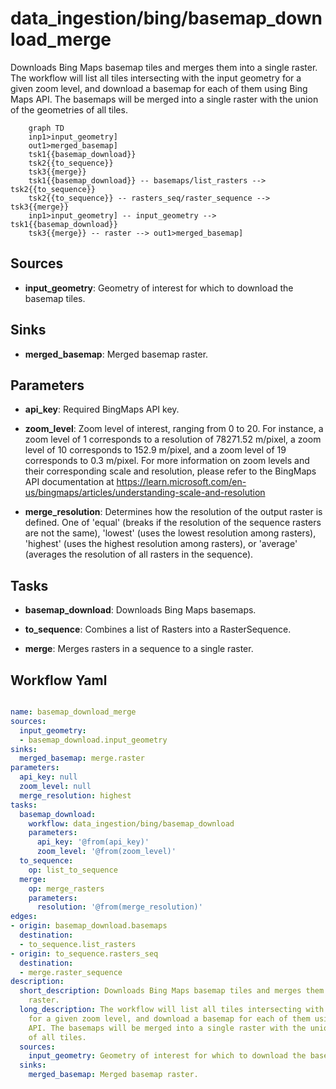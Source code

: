 # data_ingestion/bing/basemap_download_merge

Downloads Bing Maps basemap tiles and merges them into a single raster. The workflow will list all tiles intersecting with the input geometry for a given zoom level, and download a basemap for each of them using Bing Maps API. The basemaps will be merged into a single raster with the union of the geometries of all tiles.

```{mermaid}
    graph TD
    inp1>input_geometry]
    out1>merged_basemap]
    tsk1{{basemap_download}}
    tsk2{{to_sequence}}
    tsk3{{merge}}
    tsk1{{basemap_download}} -- basemaps/list_rasters --> tsk2{{to_sequence}}
    tsk2{{to_sequence}} -- rasters_seq/raster_sequence --> tsk3{{merge}}
    inp1>input_geometry] -- input_geometry --> tsk1{{basemap_download}}
    tsk3{{merge}} -- raster --> out1>merged_basemap]
```

## Sources

- **input_geometry**: Geometry of interest for which to download the basemap tiles.

## Sinks

- **merged_basemap**: Merged basemap raster.

## Parameters

- **api_key**: Required BingMaps API key.

- **zoom_level**: Zoom level of interest, ranging from 0 to 20. For instance, a zoom level of 1 corresponds to a resolution of 78271.52 m/pixel, a zoom level of 10 corresponds to 152.9 m/pixel, and a zoom level of 19 corresponds to 0.3 m/pixel. For more information on zoom levels and their corresponding scale and resolution, please refer to the BingMaps API documentation at https://learn.microsoft.com/en-us/bingmaps/articles/understanding-scale-and-resolution

- **merge_resolution**: Determines how the resolution of the output raster is defined. One of 'equal' (breaks if the resolution of the sequence rasters are not the same), 'lowest' (uses the lowest resolution among rasters), 'highest' (uses the highest resolution among rasters), or 'average' (averages the resolution of all rasters in the sequence).

## Tasks

- **basemap_download**: Downloads Bing Maps basemaps.

- **to_sequence**: Combines a list of Rasters into a RasterSequence.

- **merge**: Merges rasters in a sequence to a single raster.

## Workflow Yaml

```yaml

name: basemap_download_merge
sources:
  input_geometry:
  - basemap_download.input_geometry
sinks:
  merged_basemap: merge.raster
parameters:
  api_key: null
  zoom_level: null
  merge_resolution: highest
tasks:
  basemap_download:
    workflow: data_ingestion/bing/basemap_download
    parameters:
      api_key: '@from(api_key)'
      zoom_level: '@from(zoom_level)'
  to_sequence:
    op: list_to_sequence
  merge:
    op: merge_rasters
    parameters:
      resolution: '@from(merge_resolution)'
edges:
- origin: basemap_download.basemaps
  destination:
  - to_sequence.list_rasters
- origin: to_sequence.rasters_seq
  destination:
  - merge.raster_sequence
description:
  short_description: Downloads Bing Maps basemap tiles and merges them into a single
    raster.
  long_description: The workflow will list all tiles intersecting with the input geometry
    for a given zoom level, and download a basemap for each of them using Bing Maps
    API. The basemaps will be merged into a single raster with the union of the geometries
    of all tiles.
  sources:
    input_geometry: Geometry of interest for which to download the basemap tiles.
  sinks:
    merged_basemap: Merged basemap raster.


```